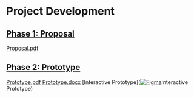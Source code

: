 # Project Development
## [Phase 1: Proposal]("https://github.com/MintedKitten/ReadMe/tree/main/Documents/Phase%201")
[Proposal.pdf]("https://github.com/MintedKitten/ReadMe/blob/main/Documents/Phase%201/Project%20Proposal.pdf")
## [Phase 2: Prototype]("https://github.com/MintedKitten/ReadMe/tree/main/Documents/Phase%202")
[Prototype.pdf]("https://github.com/MintedKitten/ReadMe/blob/main/Documents/Phase%202/Read%20me%20Prototype.pdf")
[Prototype.docx]("https://github.com/MintedKitten/ReadMe/blob/main/Documents/Phase%202/Read%20me%20Prototype.docx")
[Interactive Prototype]([![Figma](https://img.shields.io/badge/Figma-F24E1E?style=for-the-badge&logo=figma&logoColor=white)](https://www.figma.com/proto/2EUbTXgLlOTit0UvN75fhz/App-UI?node-id=0%3A1&scaling=scale-down&starting-point-node-id=135%3A1918)Interactive Prototype)

